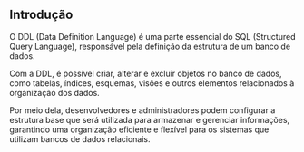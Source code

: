 ## Introdução

O DDL (Data Definition Language) é uma parte essencial do SQL (Structured Query Language), responsável pela definição da estrutura de um banco de dados.  

Com a DDL, é possível criar, alterar e excluir objetos no banco de dados, como tabelas, índices, esquemas, visões e outros elementos relacionados à organização dos dados.  

Por meio dela, desenvolvedores e administradores podem configurar a estrutura base que será utilizada para armazenar e gerenciar informações, garantindo uma organização eficiente e flexível para os sistemas que utilizam bancos de dados relacionais.